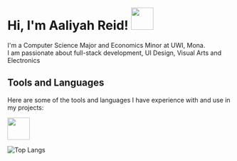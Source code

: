 <h1> Hi, I'm Aaliyah Reid! <img src="https://media.giphy.com/media/mGcNjsfWAjY5AEZNw6/giphy.gif" width="50"></h1>
<p>I'm a Computer Science Major and Economics Minor at UWI, Mona. <br> I am passionate about full-stack development, UI Design, Visual Arts and Electronics</p>

<h2>Tools and Languages</h2>
<p>Here are some of the tools and languages I have experience with and use in my projects:</p>

<img src="https://giphy.com/stickers/happy-video-games-gUNA7QH4AeLde" width="50">


![Top Langs](https://github-readme-stats.vercel.app/api/top-langs/?username=Aaliyah-Reid&hide=TeX&layout=compact)

<!--
**Aaliyah-Reid/Aaliyah-Reid** is a ✨ _special_ ✨ repository because its `README.md` (this file) appears on your GitHub profile.

Here are some ideas to get you started:

- 🔭 I’m currently working on ...
- 🌱 I’m currently learning ...
- 👯 I’m looking to collaborate on ...
- 🤔 I’m looking for help with ...
- 💬 Ask me about ...
- 📫 How to reach me: ...
- 😄 Pronouns: ...
- ⚡ Fun fact: ...
-->


